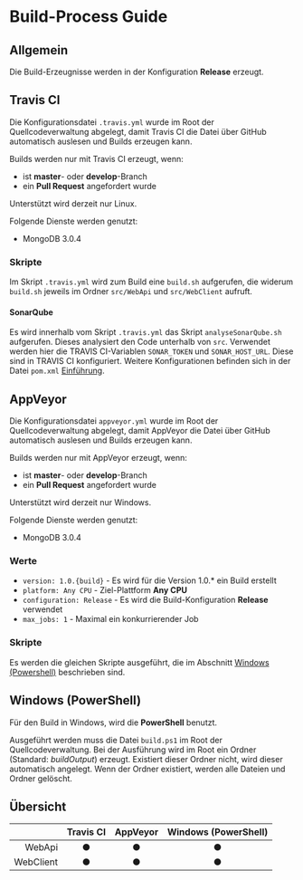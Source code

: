 # Build-Process Guide

## Allgemein

Die Build-Erzeugnisse werden in der Konfiguration **Release** erzeugt.

## Travis CI

Die Konfigurationsdatei ```.travis.yml``` wurde im Root der Quellcodeverwaltung abgelegt, damit Travis CI die Datei über GitHub automatisch auslesen und Builds erzeugen kann.

Builds werden nur mit Travis CI erzeugt, wenn:

* ist **master**- oder **develop**-Branch
* ein **Pull Request** angefordert wurde

Unterstützt wird derzeit nur Linux.

Folgende Dienste werden genutzt:

* MongoDB 3.0.4

### Skripte

Im Skript ```.travis.yml``` wird zum Build eine ```build.sh``` aufgerufen, die widerum ```build.sh``` jeweils im Ordner ```src/WebApi``` und ```src/WebClient``` aufruft.

#### SonarQube

Es wird innerhalb vom Skript `.travis.yml` das Skript `analyseSonarQube.sh` aufgerufen. Dieses analysiert den Code unterhalb von `src`. Verwendet werden hier die TRAVIS CI-Variablen `SONAR_TOKEN` und `SONAR_HOST_URL`. Diese sind in TRAVIS CI konfiguriert. Weitere Konfigurationen befinden sich in der Datei `pom.xml` [Einführung](https://maven.apache.org/guides/introduction/introduction-to-the-pom.html).  

## AppVeyor

Die Konfigurationsdatei ```appveyor.yml``` wurde im Root der Quellcodeverwaltung abgelegt, damit AppVeyor die Datei über GitHub automatisch auslesen und Builds erzeugen kann.

Builds werden nur mit AppVeyor erzeugt, wenn:

* ist **master**- oder **develop**-Branch
* ein **Pull Request** angefordert wurde

Unterstützt wird derzeit nur Windows.

Folgende Dienste werden genutzt:

* MongoDB 3.0.4

### Werte

* `version: 1.0.{build}` - Es wird für die Version 1.0.* ein Build erstellt
* `platform: Any CPU` - Ziel-Plattform **Any CPU**
* `configuration: Release` - Es wird die Build-Konfiguration **Release** verwendet
* `max_jobs: 1` - Maximal ein konkurrierender Job

### Skripte

Es werden die gleichen Skripte ausgeführt, die im Abschnitt [Windows (Powershell)](#windows-powershell) beschrieben sind.

## Windows (PowerShell)

Für den Build in Windows, wird die **PowerShell** benutzt.

Ausgeführt werden muss die Datei ```build.ps1``` im Root der Quellcodeverwaltung. Bei der Ausführung wird im Root ein Ordner (Standard: *buildOutput*) erzeugt. Existiert dieser Ordner nicht, wird dieser automatisch angelegt. Wenn der Ordner existiert, werden alle Dateien und Ordner gelöscht.

## Übersicht

|                    | Travis CI | AppVeyor | Windows (PowerShell) |
| -----------: | :-------: | :------: | :--------------------: |
| WebApi       | &#x25CF; | &#x25CF; | &#x25CF; |
| WebClient   | &#x25CF; | &#x25CF; | &#x25CF; |